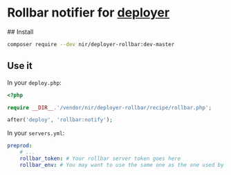 # Rollbar notifier for [deployer](https://github.com/deployphp/deployer)

## Install

```bash
composer require --dev nir/deployer-rollbar:dev-master
```

## Use it

In your `deploy.php`:
```php
<?php

require __DIR__.'/vendor/nir/deployer-rollbar/recipe/rollbar.php';

after('deploy', 'rollbar:notify');
```

In your `servers.yml`:
```yaml
preprod:
    # ...
    rollbar_token: # Your rollbar server token goes here
    rollbar_env: # You may want to use the same one as the one used by your Monolog logger
```

